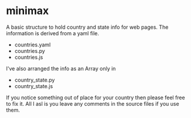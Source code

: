 minimax
=======

A basic structure to hold country and state info for web pages. The information is derived from a yaml file.

* countries.yaml
* countries.py
* countries.js

I've also arranged the info as an Array only in

* country_state.py
* country_state.js

If you notice something out of place for your country then please feel free to fix it.  All I asl is you leave any comments in the source files if you use them.